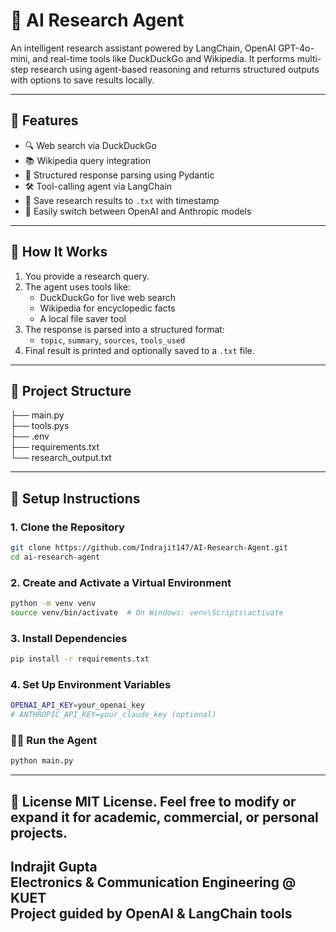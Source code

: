 # 🤖 AI Research Agent

An intelligent research assistant powered by LangChain, OpenAI GPT-4o-mini, and real-time tools like DuckDuckGo and Wikipedia. It performs multi-step research using agent-based reasoning and returns structured outputs with options to save results locally.

---

## 🧠 Features

- 🔍 Web search via DuckDuckGo  
- 📚 Wikipedia query integration  
- 📄 Structured response parsing using Pydantic  
- 🛠 Tool-calling agent via LangChain  
- 💾 Save research results to `.txt` with timestamp  
- 🔀 Easily switch between OpenAI and Anthropic models

---

## 🚀 How It Works

1. You provide a research query.
2. The agent uses tools like:
   - DuckDuckGo for live web search
   - Wikipedia for encyclopedic facts
   - A local file saver tool
3. The response is parsed into a structured format:
   - `topic`, `summary`, `sources`, `tools_used`
4. Final result is printed and optionally saved to a `.txt` file.

---

## 🧩 Project Structure
├── main.py </br>
├── tools.pys</br>
├── .env</br>
├── requirements.txt </br>
└── research_output.txt </br>

---

## 🔧 Setup Instructions

### 1. Clone the Repository

```bash
git clone https://github.com/Indrajit147/AI-Research-Agent.git
cd ai-research-agent
```

### 2. Create and Activate a Virtual Environment
```bash
python -m venv venv
source venv/bin/activate  # On Windows: venv\Scripts\activate
```

### 3. Install Dependencies

```bash
pip install -r requirements.txt

```
### 4. Set Up Environment Variables
```bash
OPENAI_API_KEY=your_openai_key
# ANTHROPIC_API_KEY=your_claude_key (optional)

```

### 🏃‍♂️ Run the Agent
```bash
python main.py

```
---
📄 License
MIT License. Feel free to modify or expand it for academic, commercial, or personal projects.
---

Indrajit Gupta</br>
Electronics & Communication Engineering @ KUET </br>
Project guided by OpenAI & LangChain tools
---

